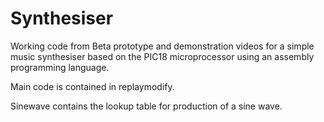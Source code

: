 # Synthesiser

Working code from Beta prototype and demonstration videos for a simple music synthesiser based on the PIC18 microprocessor using an assembly programming language.

Main code is contained in replaymodify. 

Sinewave contains the lookup table for production of a sine wave.
